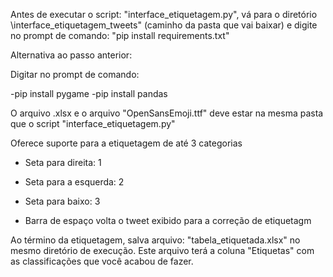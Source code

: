 Antes de executar o script: "interface_etiquetagem.py", vá para o diretório
 \interface_etiquetagem_tweets" (caminho da pasta que vai baixar) e digite 
 no prompt de comando: "pip install requirements.txt"


Alternativa ao passo anterior:

Digitar no prompt de comando:

-pip install pygame
-pip install pandas

O arquivo .xlsx e o arquivo "OpenSansEmoji.ttf" deve estar na mesma pasta que o script "interface_etiquetagem.py"

Oferece suporte para a etiquetagem de até 3 categorias

- Seta para direita: 1
- Seta para a esquerda: 2
- Seta para baixo: 3

- Barra de espaço volta o tweet exibido para a correção de etiquetagm

Ao término da etiquetagem, salva arquivo: "tabela_etiquetada.xlsx" no mesmo diretório de execução.
Este arquivo terá a coluna "Etiquetas" com as classificações que você acabou de fazer. 


